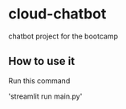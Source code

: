 # cloud-chatbot
chatbot project for the bootcamp

## How to use it

Run this command

'streamlit run main.py'
